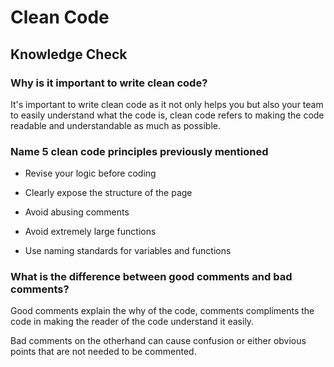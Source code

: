 # Clean Code

## Knowledge Check

### Why is it important to write clean code?

It's important to write clean code as it not only helps you but also your team to easily understand what the code is, clean code refers to making the code readable and understandable as much as possible.

### Name 5 clean code principles previously mentioned

- Revise your logic before coding

- Clearly expose the structure of the page

- Avoid abusing comments

- Avoid extremely large functions

- Use naming standards for variables and functions

### What is the difference between good comments and bad comments?

Good comments explain the why of the code, comments compliments the code in making the reader of the code understand it easily.

Bad comments on the otherhand can cause confusion or either obvious points that are not needed to be commented.
